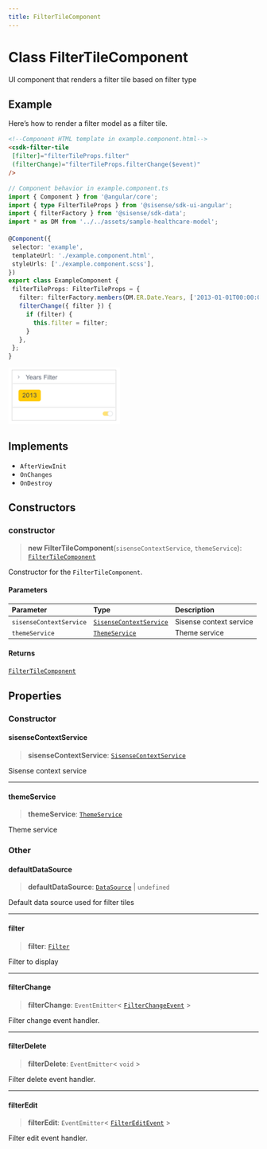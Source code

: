 ```yaml
---
title: FilterTileComponent
---
```


# Class FilterTileComponent

UI component that renders a filter tile based on filter type

## Example

Here’s how to render a filter model as a filter tile.

```html
<!--Component HTML template in example.component.html-->
<csdk-filter-tile
 [filter]="filterTileProps.filter"
 (filterChange)="filterTileProps.filterChange($event)"
/>
```

```ts
// Component behavior in example.component.ts
import { Component } from '@angular/core';
import { type FilterTileProps } from '@sisense/sdk-ui-angular';
import { filterFactory } from '@sisense/sdk-data';
import * as DM from '../../assets/sample-healthcare-model';

@Component({
 selector: 'example',
 templateUrl: './example.component.html',
 styleUrls: ['./example.component.scss'],
})
export class ExampleComponent {
 filterTileProps: FilterTileProps = {
   filter: filterFactory.members(DM.ER.Date.Years, ['2013-01-01T00:00:00']),
   filterChange({ filter }) {
     if (filter) {
       this.filter = filter;
     }
   },
 };
}
```
<img src="../../../img/angular-member-filter-tile-example.png" width="225px" />

## Implements

- `AfterViewInit`
- `OnChanges`
- `OnDestroy`

## Constructors

### constructor

> **new FilterTileComponent**(`sisenseContextService`, `themeService`): [`FilterTileComponent`](class.FilterTileComponent.md)

Constructor for the `FilterTileComponent`.

#### Parameters

| Parameter | Type | Description |
| :------ | :------ | :------ |
| `sisenseContextService` | [`SisenseContextService`](../contexts/class.SisenseContextService.md) | Sisense context service |
| `themeService` | [`ThemeService`](../contexts/class.ThemeService.md) | Theme service |

#### Returns

[`FilterTileComponent`](class.FilterTileComponent.md)

## Properties

### Constructor

#### sisenseContextService

> **sisenseContextService**: [`SisenseContextService`](../contexts/class.SisenseContextService.md)

Sisense context service

***

#### themeService

> **themeService**: [`ThemeService`](../contexts/class.ThemeService.md)

Theme service

### Other

#### defaultDataSource

> **defaultDataSource**: [`DataSource`](../../sdk-data/type-aliases/type-alias.DataSource.md) \| `undefined`

Default data source used for filter tiles

***

#### filter

> **filter**: [`Filter`](../../sdk-data/interfaces/interface.Filter.md)

Filter to display

***

#### filterChange

> **filterChange**: `EventEmitter`\< [`FilterChangeEvent`](../type-aliases/type-alias.FilterChangeEvent.md) \>

Filter change event handler.

***

#### filterDelete

> **filterDelete**: `EventEmitter`\< `void` \>

Filter delete event handler.

***

#### filterEdit

> **filterEdit**: `EventEmitter`\< [`FilterEditEvent`](../type-aliases/type-alias.FilterEditEvent.md) \>

Filter edit event handler.
